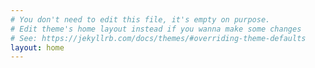```yaml
---
# You don't need to edit this file, it's empty on purpose.
# Edit theme's home layout instead if you wanna make some changes
# See: https://jekyllrb.com/docs/themes/#overriding-theme-defaults
layout: home
---
```

<head>
  <link rel="stylesheet" type="text/css" href="/public/css/styles.css">
</head>
